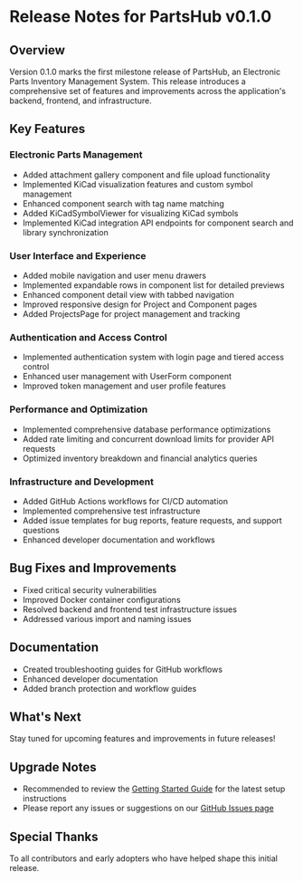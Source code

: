 # Release Notes for PartsHub v0.1.0

## Overview

Version 0.1.0 marks the first milestone release of PartsHub, an Electronic Parts Inventory Management System. This release introduces a comprehensive set of features and improvements across the application's backend, frontend, and infrastructure.

## Key Features

### Electronic Parts Management
- Added attachment gallery component and file upload functionality
- Implemented KiCad visualization features and custom symbol management
- Enhanced component search with tag name matching
- Added KiCadSymbolViewer for visualizing KiCad symbols
- Implemented KiCad integration API endpoints for component search and library synchronization

### User Interface and Experience
- Added mobile navigation and user menu drawers
- Implemented expandable rows in component list for detailed previews
- Enhanced component detail view with tabbed navigation
- Improved responsive design for Project and Component pages
- Added ProjectsPage for project management and tracking

### Authentication and Access Control
- Implemented authentication system with login page and tiered access control
- Enhanced user management with UserForm component
- Improved token management and user profile features

### Performance and Optimization
- Implemented comprehensive database performance optimizations
- Added rate limiting and concurrent download limits for provider API requests
- Optimized inventory breakdown and financial analytics queries

### Infrastructure and Development
- Added GitHub Actions workflows for CI/CD automation
- Implemented comprehensive test infrastructure
- Added issue templates for bug reports, feature requests, and support questions
- Enhanced developer documentation and workflows

## Bug Fixes and Improvements
- Fixed critical security vulnerabilities
- Improved Docker container configurations
- Resolved backend and frontend test infrastructure issues
- Addressed various import and naming issues

## Documentation
- Created troubleshooting guides for GitHub workflows
- Enhanced developer documentation
- Added branch protection and workflow guides

## What's Next
Stay tuned for upcoming features and improvements in future releases!

## Upgrade Notes
- Recommended to review the [Getting Started Guide](/user/getting-started.md) for the latest setup instructions
- Please report any issues or suggestions on our [GitHub Issues page](https://github.com/madeinoz67/partshub/issues)

## Special Thanks
To all contributors and early adopters who have helped shape this initial release.